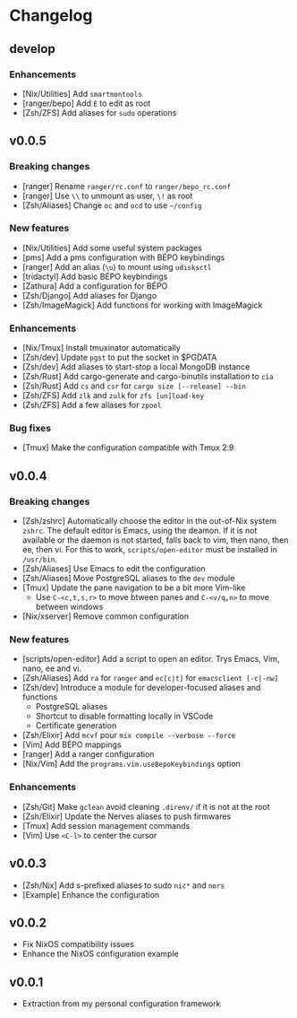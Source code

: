 # Changelog

## develop

### Enhancements

* [Nix/Utilities] Add `smartmontools`
* [ranger/bepo] Add `È` to edit as root
* [Zsh/ZFS] Add aliases for `sudo` operations

## v0.0.5

### Breaking changes

* [ranger] Rename `ranger/rc.conf` to `ranger/bepo_rc.conf`
* [ranger] Use `\\` to unmount as user, `\!` as root
* [Zsh/Aliases] Change `oc` and `ocd` to use `~/config`

### New features

* [Nix/Utilities] Add some useful system packages
* [pms] Add a pms configuration with BÉPO keybindings
* [ranger] Add an alias (`\u`) to mount using `udisksctl`
* [tridactyl] Add basic BÉPO keybindings
* [Zathura] Add a configuration for BÉPO
* [Zsh/Django] Add aliases for Django
* [Zsh/ImageMagick] Add functions for working with ImageMagick

### Enhancements

* [Nix/Tmux] Install tmuxinator automatically
* [Zsh/dev] Update `pgst` to put the socket in $PGDATA
* [Zsh/dev] Add aliases to start-stop a local MongoDB instance
* [Zsh/Rust] Add cargo-generate and cargo-binutils installation to `cia`
* [Zsh/Rust] Add `cs` and `csr` for `cargo size [--release] --bin`
* [Zsh/ZFS] Add `zlk` and `zulk` for `zfs [un]load-key`
* [Zsh/ZFS] Add a few aliases for `zpool`

### Bug fixes

* [Tmux] Make the configuration compatible with Tmux 2.9

## v0.0.4

### Breaking changes

* [Zsh/zshrc] Automatically choose the editor in the out-of-Nix system `zshrc`.
    The default editor is Emacs, using the deamon. If it is not available or the
    daemon is not started, falls back to vim, then nano, then ee, then vi. For
    this to work, `scripts/open-editor` must be installed in `/usr/bin`.
* [Zsh/Aliases] Use Emacs to edit the configuration
* [Zsh/Aliases] Move PostgreSQL aliases to the `dev` module
* [Tmux] Update the pane navigation to be a bit more Vim-like
    * Use `C-<c,t,s,r>` to move btween panes and `C-<v/q,n>` to move between
      windows
* [Nix/xserver] Remove common configuration

### New features

* [scripts/open-editor] Add a script to open an editor. Trys Emacs, Vim, nano,
    ee and vi.
* [Zsh/Aliases] Add `ra` for `ranger` and `ec[c|t]` for `emacsclient [-c|-nw]`
* [Zsh/dev] Introduce a module for developer-focused aliases and functions
    * PostgreSQL aliases
    * Shortcut to disable formatting locally in VSCode
    * Certificate generation
* [Zsh/Elixir] Add `mcvf` pour `mix compile --verbose --force`
* [Vim] Add BÉPO mappings
* [ranger] Add a ranger configuration
* [Nix/Vim] Add the `programs.vim.useBepoKeybindings` option

### Enhancements

* [Zsh/Git] Make `gclean` avoid cleaning `.direnv/` if it is not at the root
* [Zsh/Elixir] Update the Nerves aliases to push firmwares
* [Tmux] Add session management commands
* [Vim] Use `<C-l>` to center the cursor

## v0.0.3

* [Zsh/Nix] Add s-prefixed aliases to sudo `nic*` and `nors`
* [Example] Enhance the configuration

## v0.0.2

* Fix NixOS compatibility issues
* Enhance the NixOS configuration example

## v0.0.1

* Extraction from my personal configuration framework
